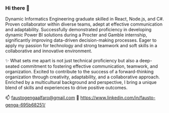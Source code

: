 ### Hi there 👋

Dynamic Informatics Engineering graduate skilled in React, Node.js, and C#. Proven collaborator within diverse teams, adept at effective communication and adaptability. Successfully demonstrated proficiency in developing dynamic Power BI solutions during a Procter and Gamble internship, significantly improving data-driven decision-making processes. Eager to apply my passion for technology and strong teamwork and soft skills in a collaborative and innovative environment.

✨ What sets me apart is not just technical proficiency but also a deep-seated commitment to fostering effective communication, teamwork, and organization. Excited to contribute to the success of a forward-thinking organization through creativity, adaptability, and a collaborative approach. Enriched by a multicultural background and perspective, I bring a unique blend of skills and experiences to drive positive outcomes.

📫 faustogengaalfaro@gmail.com
💼 https://www.linkedin.com/in/fausto-genga-695b68251/
